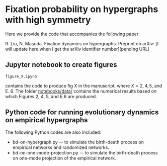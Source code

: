 # Fixation probability on hypergraphs with high symmetry

Here we provide the code that accompanies the following paper:

R. Liu, N. Masuda.
Fixation dynamics on hypergraphs.
Preprint on arXiv: [I will update here when I get the arXiv identifier number](pending URL)

## Jupyter notebook to create figures

```
figure_X.ipynb
```
contains the code to produce fig X in the manuscript, where $X = 2, 4, 5$, and E. $6$.
The folder [notebooks/data/](https://github.com/RuodanL/fixation_probability/tree/main/notebooks/data) contains the numerical results based on which Figures 2, 4, 5, and E.6 are produced.

## Python code for running evolutionary dynamics on empirical hypergraphs

The following Python codes are also included:

- bd-on-hypergraph.py -- to simulate the birth-death process on empirical networks and randomized networks.
- bd-on-one-mode-projection.py -- to simulate the birth-death process on one-mode projection of the empirical network.
